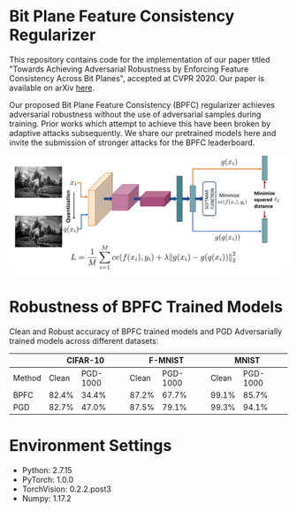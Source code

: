 # Bit Plane Feature Consistency Regularizer 
This repository contains code for the implementation of our paper titled "Towards Achieving Adversarial Robustness by Enforcing Feature Consistency Across Bit Planes", accepted at CVPR 2020. Our paper is available on arXiv [here](https://arxiv.org/abs/2004.00306).

Our proposed Bit Plane Feature Consistency (BPFC) regularizer achieves adversarial robustness without the use of adversarial samples during training. Prior works which attempt to achieve this have been broken by adaptive attacks subsequently. We share our pretrained models here and invite the submission of stronger attacks for the BPFC leaderboard.

![schematic](https://github.com/GaurangSriramanan/BPFC/blob/master/BPFC_schematic_figure.png)

# Robustness of BPFC Trained Models
Clean and Robust accuracy of BPFC trained models and PGD Adversarially trained models across different datasets:


<table>
<thead>
  <tr>
    <th></th>
    <th colspan="2">CIFAR-10</th>
    <th colspan="2">F-MNIST</th>
    <th colspan="2">MNIST</th>
  </tr>
</thead>
<tbody>
  <tr>
    <td>Method</td>
    <td>Clean</td>
    <td>PGD-1000</td>
    <td>Clean</td>
    <td>PGD-1000</td>
    <td>Clean</td>
    <td>PGD-1000</td>
  </tr>
  <tr>
    <td>BPFC</td>
    <td>82.4%</td>
    <td>34.4%</td>
    <td>87.2%</td>
    <td>67.7%</td>
    <td>99.1%</td>
    <td>85.7%</td>
  </tr>
  <tr>
    <td>PGD</td>
    <td>82.7%</td>
    <td>47.0%</td>
    <td>87.5%</td>
    <td>79.1%</td>
    <td>99.3%</td>
    <td>   94.1%<br></td>
  </tr>
</tbody>
</table>


# Environment Settings
+ Python: 2.7.15
+ PyTorch: 1.0.0
+ TorchVision: 0.2.2.post3
+ Numpy: 1.17.2
